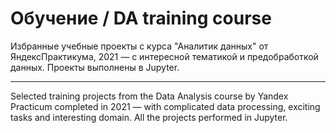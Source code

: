 # Обучение / DA training course

Избранные учебные проекты с курса "Аналитик данных" от ЯндексПрактикума, 2021 — c интересной тематикой и предобработкой данных. Проекты выполнены в Jupyter.

---

Selected training projects from the Data Analysis course by Yandex Practicum completed in 2021 — with complicated data processing, exciting tasks and interesting domain. All the projects performed in Jupyter.
